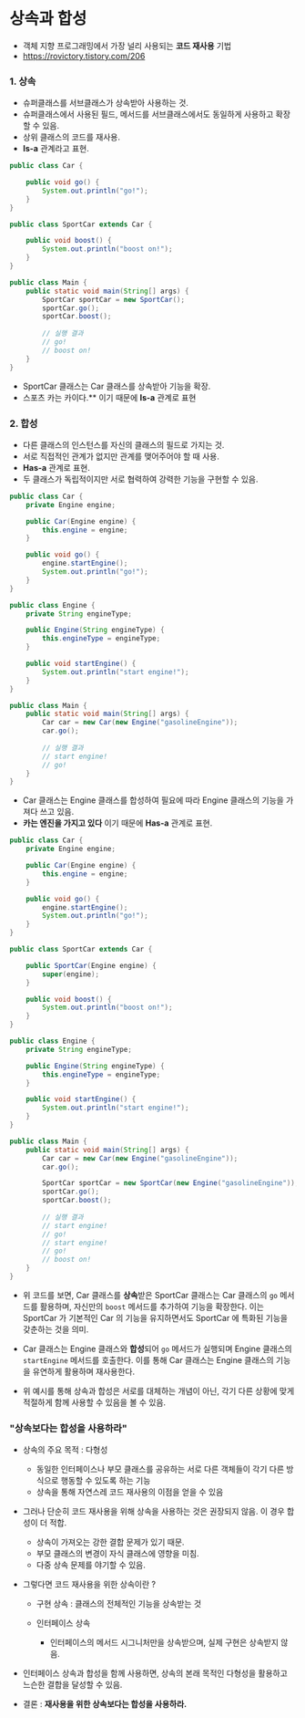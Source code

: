 # 상속과 합성

- 객체 지향 프로그래밍에서 가장 널리 사용되는 **코드 재사용** 기법
- https://rovictory.tistory.com/206

### 1. 상속
- 슈퍼클래스를 서브클래스가 상속받아 사용하는 것.
- 슈퍼클래스에서 사용된 필드, 메서드를 서브클래스에서도 동일하게 사용하고 확장할 수 있음.
- 상위 클래스의 코드를 재사용.
- **Is-a** 관계라고 표현. 

```java
public class Car {

	public void go() {
		System.out.println("go!");
	}
}

public class SportCar extends Car {

	public void boost() {
		System.out.println("boost on!");
	}
}

public class Main {
	public static void main(String[] args) {
		SportCar sportCar = new SportCar();
		sportCar.go();
		sportCar.boost();
        
		// 실행 결과
		// go!
		// boost on!
	}
}
```

- SportCar 클래스는 Car 클래스를 상속받아 기능을 확장. 
- 스포츠 카는 카이다.** 이기 때문에 **Is-a** 관계로 표현



### 2. 합성

- 다른 클래스의 인스턴스를 자신의 클래스의 필드로 가지는 것. 
- 서로 직접적인 관계가 없지만 관계를 맺어주어야 할 때 사용.
- **Has-a** 관계로 표현.
- 두 클래스가 독립적이지만 서로 협력하여 강력한 기능을 구현할 수 있음. 

```java
public class Car {
	private Engine engine;

	public Car(Engine engine) {
		this.engine = engine;
	}

	public void go() {
		engine.startEngine();
		System.out.println("go!");
	}
}

public class Engine {
	private String engineType;

	public Engine(String engineType) {
		this.engineType = engineType;
	}

	public void startEngine() {
		System.out.println("start engine!");
	}
}

public class Main {
	public static void main(String[] args) {
		Car car = new Car(new Engine("gasolineEngine"));
		car.go();
        
		// 실행 결과
		// start engine!
		// go!
	}
}
```

- Car 클래스는 Engine 클래스를 합성하여 필요에 따라 Engine 클래스의 기능을 가져다 쓰고 있음. 
- **카는 엔진을 가지고 있다** 이기 때문에 **Has-a** 관계로 표현.



```java
public class Car {
	private Engine engine;

	public Car(Engine engine) {
		this.engine = engine;
	}

	public void go() {
		engine.startEngine();
		System.out.println("go!");
	}
}

public class SportCar extends Car {

	public SportCar(Engine engine) {
		super(engine);
	}

	public void boost() {
		System.out.println("boost on!");
	}
}

public class Engine {
	private String engineType;

	public Engine(String engineType) {
		this.engineType = engineType;
	}

	public void startEngine() {
		System.out.println("start engine!");
	}
}

public class Main {
	public static void main(String[] args) {
		Car car = new Car(new Engine("gasolineEngine"));
		car.go();

		SportCar sportCar = new SportCar(new Engine("gasolineEngine"));
		sportCar.go();
		sportCar.boost();
        
		// 실행 결과
		// start engine!
		// go!
		// start engine!
		// go!
		// boost on!
	}
}
```

- 위 코드를 보면, Car 클래스를 **상속**받은 SportCar 클래스는 Car 클래스의 `go` 메서드를 활용하며, 자신만의 `boost` 메서드를 추가하여 기능을 확장한다. 이는 SportCar 가 기본적인 Car 의 기능을 유지하면서도 SportCar 에 특화된 기능을 갖춘하는 것을 의미. 
- Car 클래스는 Engine 클래스와 **합성**되어 `go` 메서드가 실행되며 Engine 클래스의` startEngine` 메서드를 호출한다. 이를 통해 Car 클래스는 Engine 클래스의 기능을 유연하게 활용하며 재사용한다. 



- 위 예시를 통해 상속과 합성은 서로를 대체하는 개념이 아닌, 각기 다른 상황에 맞게 적절하게 함께 사용할 수 있음을 볼 수 있음. 



### "상속보다는 합성을 사용하라"

- 상속의 주요 목적 : 다형성
  - 동일한 인터페이스나 부모 클래스를 공유하는 서로 다른 객체들이 각기 다른 방식으로 행동할 수 있도록 하는 기능
  - 상속을 통해 자연스레 코드 재사용의 이점을 얻을 수 있음



- 그러나 단순히 코드 재사용을 위해 상속을 사용하는 것은 권장되지 않음. 이 경우 합성이 더 적합. 
  - 상속이 가져오는 강한 결합 문제가 있기 때문. 
  - 부모 클래스의 변경이 자식 클래스에 영향을 미침.
  - 다중 상속 문제를 야기할 수 있음. 



- 그렇다면 코드 재사용을 위한 상속이란 ? 

  - 구현 상속 : 클래스의 전체적인 기능을 상속받는 것

  - 인터페이스 상속 
    - 인터페이스의 메서드 시그니처만을 상속받으며, 실제 구현은 상속받지 않음.

- 인터페이스 상속과 합성을 함께 사용하면, 상속의 본래 목적인 다형성을 활용하고 느슨한 결합을 달성할 수 있음. 



- 결론 : **재사용을 위한 상속보다는 합성을 사용하라.** 